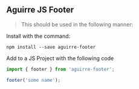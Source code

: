 ## Aguirre JS Footer

>This should be used in the following manner:


Install with the command:
```
npm install --save aguirre-footer
```

Add to a JS Project with the following code

```javascript
import { footer } from 'aguirre-footer';

footer('some name');
```